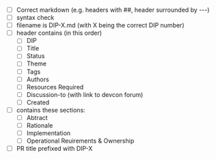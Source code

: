  * [ ] Correct markdown (e.g. headers with ##, header surrounded by ---)
 * [ ] syntax check
 * [ ] filename is DIP-X.md (with X being the correct DIP number)
 * [ ] header contains (in this order)
   * [ ] DIP
   * [ ] Title
   * [ ] Status
   * [ ] Theme
   * [ ] Tags
   * [ ] Authors
   * [ ] Resources Required
   * [ ] Discussion-to (with link to devcon forum)
   * [ ] Created
 * [ ] contains these sections:
   * [ ] Abtract
   * [ ] Rationale
   * [ ] Implementation
   * [ ] Operational Reuirements & Ownership
 * [ ] PR title prefixed with DIP-X